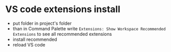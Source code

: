 # VS code extensions install 
- put folder in project's folder 
- than in Command Palette write `Extensions: Show Workspace Recommended Extensions` to see all recommended extensions 
- install recommended 
- reload VS code 